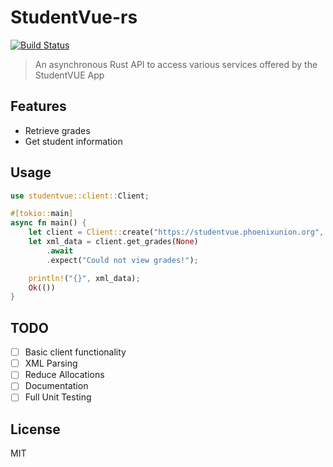 # StudentVue-rs
[![Build Status](https://travis-ci.com/13laze/StudentVue-rs.svg?token=SpHdVJ8r5mp8isWTpdaF&branch=master)](https://travis-ci.com/13laze/StudentVue-rs)

> An asynchronous Rust API to access various services offered by the StudentVUE App

## Features
- Retrieve grades
- Get student information

## Usage 
```rust
use studentvue::client::Client;

#[tokio::main]
async fn main() {
    let client = Client::create("https://studentvue.phoenixunion.org", env!("USER"), env!("PWD"));
    let xml_data = client.get_grades(None)
        .await
        .expect("Could not view grades!");

    println!("{}", xml_data);
    Ok(())
}
```

## TODO
- [ ] Basic client functionality 
- [ ] XML Parsing
- [ ] Reduce Allocations
- [ ] Documentation
- [ ] Full Unit Testing

## License
MIT
